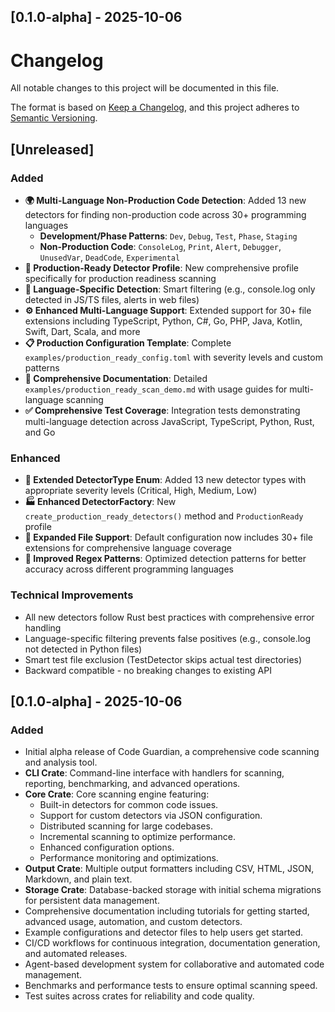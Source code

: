 ## [0.1.0-alpha] - 2025-10-06
# Changelog

All notable changes to this project will be documented in this file.

The format is based on [Keep a Changelog](https://keepachangelog.com/en/1.0.0/),
and this project adheres to [Semantic Versioning](https://semver.org/spec/v2.0.0.html).

## [Unreleased]

### Added
- **🌍 Multi-Language Non-Production Code Detection**: Added 13 new detectors for finding non-production code across 30+ programming languages
  - **Development/Phase Patterns**: `Dev`, `Debug`, `Test`, `Phase`, `Staging` 
  - **Non-Production Code**: `ConsoleLog`, `Print`, `Alert`, `Debugger`, `UnusedVar`, `DeadCode`, `Experimental`
- **🎯 Production-Ready Detector Profile**: New comprehensive profile specifically for production readiness scanning
- **📱 Language-Specific Detection**: Smart filtering (e.g., console.log only detected in JS/TS files, alerts in web files)
- **⚙️ Enhanced Multi-Language Support**: Extended support for 30+ file extensions including TypeScript, Python, C#, Go, PHP, Java, Kotlin, Swift, Dart, Scala, and more
- **📋 Production Configuration Template**: Complete `examples/production_ready_config.toml` with severity levels and custom patterns
- **📖 Comprehensive Documentation**: Detailed `examples/production_ready_scan_demo.md` with usage guides for multi-language scanning
- **✅ Comprehensive Test Coverage**: Integration tests demonstrating multi-language detection across JavaScript, TypeScript, Python, Rust, and Go

### Enhanced
- **🔧 Extended DetectorType Enum**: Added 13 new detector types with appropriate severity levels (Critical, High, Medium, Low)
- **🏭 Enhanced DetectorFactory**: New `create_production_ready_detectors()` method and `ProductionReady` profile
- **📁 Expanded File Support**: Default configuration now includes 30+ file extensions for comprehensive language coverage
- **🎨 Improved Regex Patterns**: Optimized detection patterns for better accuracy across different programming languages

### Technical Improvements
- All new detectors follow Rust best practices with comprehensive error handling
- Language-specific filtering prevents false positives (e.g., console.log not detected in Python files)
- Smart test file exclusion (TestDetector skips actual test directories)
- Backward compatible - no breaking changes to existing API

## [0.1.0-alpha] - 2025-10-06

### Added
- Initial alpha release of Code Guardian, a comprehensive code scanning and analysis tool.
- **CLI Crate**: Command-line interface with handlers for scanning, reporting, benchmarking, and advanced operations.
- **Core Crate**: Core scanning engine featuring:
  - Built-in detectors for common code issues.
  - Support for custom detectors via JSON configuration.
  - Distributed scanning for large codebases.
  - Incremental scanning to optimize performance.
  - Enhanced configuration options.
  - Performance monitoring and optimizations.
- **Output Crate**: Multiple output formatters including CSV, HTML, JSON, Markdown, and plain text.
- **Storage Crate**: Database-backed storage with initial schema migrations for persistent data management.
- Comprehensive documentation including tutorials for getting started, advanced usage, automation, and custom detectors.
- Example configurations and detector files to help users get started.
- CI/CD workflows for continuous integration, documentation generation, and automated releases.
- Agent-based development system for collaborative and automated code management.
- Benchmarks and performance tests to ensure optimal scanning speed.
- Test suites across crates for reliability and code quality.
